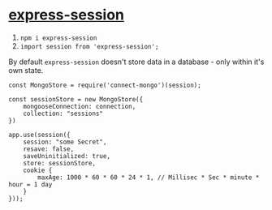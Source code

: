 # [express-session](https://www.npmjs.com/package/express-session)

1. `npm i express-session`
2. `import session from 'express-session';`

By default `express-session` doesn't store data in a database - only within it's own state.

```
const MongoStore = require('connect-mongo')(session);

const sessionStore = new MongoStore({
    mongooseConnection: connection,
    collection: "sessions"
})

app.use(session({
    session: "some Secret",
    resave: false,
    saveUninitialized: true,
    store: sessionStore,
    cookie {
        maxAge: 1000 * 60 * 60 * 24 * 1, // Millisec * Sec * minute * hour = 1 day
    }
}));
```
